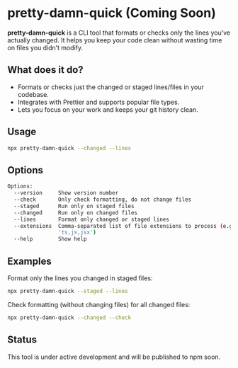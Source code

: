 # pretty-damn-quick (Coming Soon)

**pretty-damn-quick** is a CLI tool that formats or checks only the lines you’ve actually changed. It helps you keep your code clean without wasting time on files you didn’t modify.

## What does it do?

- Formats or checks just the changed or staged lines/files in your codebase.
- Integrates with Prettier and supports popular file types.
- Lets you focus on your work and keeps your git history clean.

## Usage

```sh
npx pretty-damn-quick --changed --lines
```

## Options

```bash
Options:
  --version     Show version number                                    [boolean]
  --check       Only check formatting, do not change files             [boolean]
  --staged      Run only on staged files                               [boolean]
  --changed     Run only on changed files                              [boolean]
  --lines       Format only changed or staged lines                    [boolean]
  --extensions  Comma-separated list of file extensions to process (e.g.,
                'ts,js,jsx')                                           [string]
  --help        Show help                                              [boolean]
```

## Examples

Format only the lines you changed in staged files:

```sh
npx pretty-damn-quick --staged --lines
```

Check formatting (without changing files) for all changed files:

```sh
npx pretty-damn-quick --changed --check
```

## Status

This tool is under active development and will be published to npm soon.
